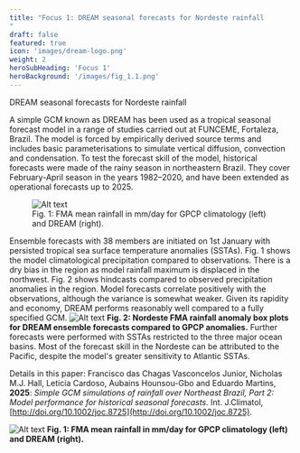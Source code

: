 ```yaml
---
title: "Focus 1: DREAM seasonal forecasts for Nordeste rainfall
"
draft: false
featured: true
icon: 'images/dream-logo.png'
weight: 2
heroSubHeading: 'Focus 1'
heroBackground: '/images/fig_1.1.png'
---
```


DREAM seasonal forecasts for Nordeste rainfall

A simple GCM known as DREAM has been used as a tropical seasonal forecast model in a range of studies carried out at FUNCEME, Fortaleza, Brazil. The model is forced by empirically derived source terms and includes basic parameterisations to simulate vertical diffusion, convection and condensation. To test the forecast skill of the model, historical forecasts were made of the rainy season in northeastern Brazil. They cover February-April season in the years 1982–2020, and have been extended as operational forecasts up to 2025.

<figure>
  <img src="/images/ig_1.1.png" alt="Alt text" style="max-width: 600px !important; height: auto !important;" />
  <figcaption>Fig. 1: FMA mean rainfall in mm/day for GPCP climatology (left) and DREAM (right).</figcaption>
</figure>

Ensemble forecasts with 38 members are initiated on 1st January with persisted tropical sea surface temperature anomalies (SSTAs). Fig. 1 shows the model climatological precipitation compared to observations. There is a dry bias in the region as model rainfall maximum is displaced in the northwest. Fig. 2 shows hindcasts compared to observed precipitation anomalies in the region. Model forecasts correlate positively with the observations, although the variance is somewhat weaker. Given its rapidity and economy, DREAM performs reasonably well compared to a fully specified GCM. 
![Alt text](/images/fig_1.2.png)
__Fig. 2: Nordeste FMA rainfall anomaly box plots for DREAM ensemble forecasts compared to GPCP anomalies.__
Further forecasts were performed with SSTAs restricted to the three major ocean basins. Most of the forecast skill in the Nordeste can be attributed to the Pacific, despite the model's greater sensitivity to Atlantic SSTAs. 

Details in this paper: Francisco das Chagas Vasconcelos Junior, Nicholas M.J. Hall, Leticia Cardoso, Aubains Hounsou-Gbo and Eduardo Martins, __2025__: _Simple GCM simulations of rainfall over Northeast Brazil, Part 2: Model performance for historical seasonal forecasts._ Int. J.Climatol, [http://doi.org/10.1002/joc.8725](http://doi.org/10.1002/joc.8725).

![Alt text](/images/fig_1.1.png)
__Fig. 1: FMA mean rainfall in mm/day for GPCP climatology (left) and DREAM (right).__

